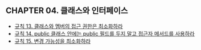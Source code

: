 ## CHAPTER 04. 클래스와 인터페이스 

* [규칙 13. 클래스와 멤버의 접근 권한은 최소화하라](/chapter04/item-13.md)
* [규칙 14. public 클래스 안에는 public 필드를 두지 말고 접근자 메서드를 사용하라](/chapter04/item-14.md)
* [규칙 15. 변경 가능성을 최소화하라](/chapter04/item-15.md)